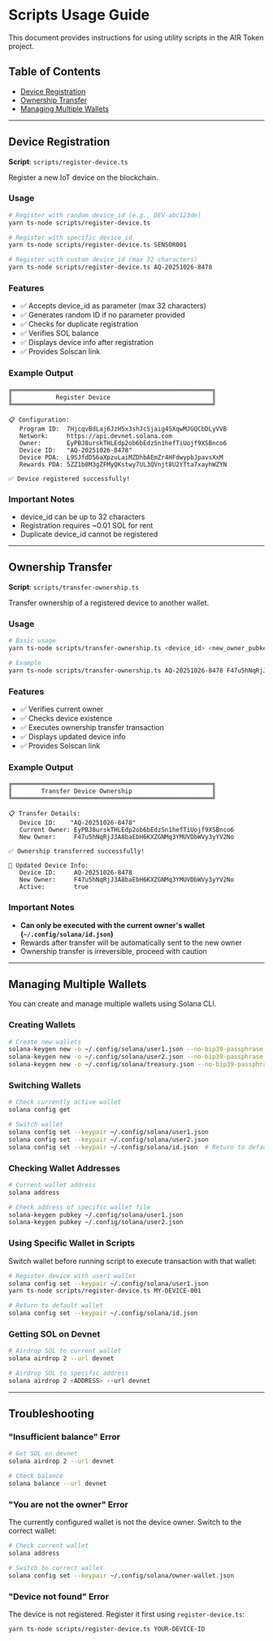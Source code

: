# Scripts Usage Guide

This document provides instructions for using utility scripts in the AIR Token project.

## Table of Contents

- [Device Registration](#device-registration)
- [Ownership Transfer](#ownership-transfer)
- [Managing Multiple Wallets](#managing-multiple-wallets)

---

## Device Registration

**Script**: `scripts/register-device.ts`

Register a new IoT device on the blockchain.

### Usage

```bash
# Register with random device_id (e.g., DEV-abc123de)
yarn ts-node scripts/register-device.ts

# Register with specific device_id
yarn ts-node scripts/register-device.ts SENSOR001

# Register with custom device_id (max 32 characters)
yarn ts-node scripts/register-device.ts AQ-20251026-8478
```

### Features

- ✅ Accepts device_id as parameter (max 32 characters)
- ✅ Generates random ID if no parameter provided
- ✅ Checks for duplicate registration
- ✅ Verifies SOL balance
- ✅ Displays device info after registration
- ✅ Provides Solscan link

### Example Output

```
╔═══════════════════════════════════════════════════════╗
║            Register Device                            ║
╚═══════════════════════════════════════════════════════╝

📋 Configuration:
   Program ID:  7HjcqvBdLaj6JzH5x3shJcSjaig4SXqwMJGQCbDLyVVB
   Network:     https://api.devnet.solana.com
   Owner:       EyPBJ8urskTHLEdp2ob6bEdzSn1hefTiUojf9XSBnco6
   Device ID:   "AQ-20251026-8478"
   Device PDA:  L9SJfdD56aXpzuLaiMZDhbAEmZr4HFdwypbJpavsXxM
   Rewards PDA: 5ZZ1b8M3gZFMyQKstwy7UL3QVnjt8U2YTta7xayhWZYN

✅ Device registered successfully!
```

### Important Notes

- device_id can be up to 32 characters
- Registration requires ~0.01 SOL for rent
- Duplicate device_id cannot be registered

---

## Ownership Transfer

**Script**: `scripts/transfer-ownership.ts`

Transfer ownership of a registered device to another wallet.

### Usage

```bash
# Basic usage
yarn ts-node scripts/transfer-ownership.ts <device_id> <new_owner_pubkey>

# Example
yarn ts-node scripts/transfer-ownership.ts AQ-20251026-8478 F47u5hNqRjJ3A8baEbH6KXZGNMq3YMUVDbWVy3yYV2No
```

### Features

- ✅ Verifies current owner
- ✅ Checks device existence
- ✅ Executes ownership transfer transaction
- ✅ Displays updated device info
- ✅ Provides Solscan link

### Example Output

```
╔═══════════════════════════════════════════════════════╗
║        Transfer Device Ownership                      ║
╚═══════════════════════════════════════════════════════╝

📋 Transfer Details:
   Device ID:    "AQ-20251026-8478"
   Current Owner: EyPBJ8urskTHLEdp2ob6bEdzSn1hefTiUojf9XSBnco6
   New Owner:     F47u5hNqRjJ3A8baEbH6KXZGNMq3YMUVDbWVy3yYV2No

✅ Ownership transferred successfully!

📱 Updated Device Info:
   Device ID:     AQ-20251026-8478
   New Owner:     F47u5hNqRjJ3A8baEbH6KXZGNMq3YMUVDbWVy3yYV2No
   Active:        true
```

### Important Notes

- **Can only be executed with the current owner's wallet (`~/.config/solana/id.json`)**
- Rewards after transfer will be automatically sent to the new owner
- Ownership transfer is irreversible, proceed with caution

---

## Managing Multiple Wallets

You can create and manage multiple wallets using Solana CLI.

### Creating Wallets

```bash
# Create new wallets
solana-keygen new -o ~/.config/solana/user1.json --no-bip39-passphrase
solana-keygen new -o ~/.config/solana/user2.json --no-bip39-passphrase
solana-keygen new -o ~/.config/solana/treasury.json --no-bip39-passphrase
```

### Switching Wallets

```bash
# Check currently active wallet
solana config get

# Switch wallet
solana config set --keypair ~/.config/solana/user1.json
solana config set --keypair ~/.config/solana/user2.json
solana config set --keypair ~/.config/solana/id.json  # Return to default
```

### Checking Wallet Addresses

```bash
# Current wallet address
solana address

# Check address of specific wallet file
solana-keygen pubkey ~/.config/solana/user1.json
solana-keygen pubkey ~/.config/solana/user2.json
```

### Using Specific Wallet in Scripts

Switch wallet before running script to execute transaction with that wallet:

```bash
# Register device with user1 wallet
solana config set --keypair ~/.config/solana/user1.json
yarn ts-node scripts/register-device.ts MY-DEVICE-001

# Return to default wallet
solana config set --keypair ~/.config/solana/id.json
```

### Getting SOL on Devnet

```bash
# Airdrop SOL to current wallet
solana airdrop 2 --url devnet

# Airdrop SOL to specific address
solana airdrop 2 <ADDRESS> --url devnet
```

---

## Troubleshooting

### "Insufficient balance" Error

```bash
# Get SOL on devnet
solana airdrop 2 --url devnet

# Check balance
solana balance --url devnet
```

### "You are not the owner" Error

The currently configured wallet is not the device owner. Switch to the correct wallet:

```bash
# Check current wallet
solana address

# Switch to correct wallet
solana config set --keypair ~/.config/solana/owner-wallet.json
```

### "Device not found" Error

The device is not registered. Register it first using `register-device.ts`:

```bash
yarn ts-node scripts/register-device.ts YOUR-DEVICE-ID
```
